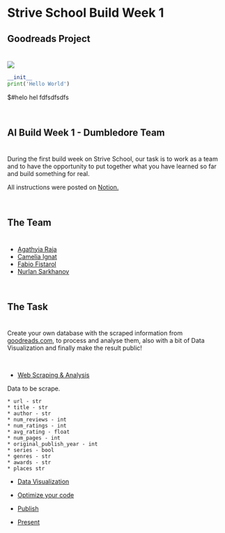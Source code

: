 # Strive School Build Week 1
## Goodreads Project
#

![](https://miro.medium.com/max/1200/1*enOrjdaY-Zx9hpSKqx61Kg.jpeg)

```python
__init__
print('Hello World')
```
  $#helo hel  fdfsdfsdfs
<p>&nbsp;</p>

## AI Build Week 1 - Dumbledore Team
#
During the first build week on Strive School, our task is to work as a team and to have the opportunity to put together what you have learned so far and build something for real.

All instructions were posted on [Notion.](https://www.notion.so/Data-Visualization-e226cc8314324939a56ac84a1f457cbd)

<p>&nbsp;</p>

## The Team 
#
* [Agathyia Raja](https://github.com/AgathiyaRaja)
* [Camelia Ignat](https://github.com/avocami)
* [Fabio Fistarol](https://github.com/fistadev)
* [Nurlan Sarkhanov](https://github.com/nsarkhanov)

<p>&nbsp;</p>

## The Task 
#
Create your own database with the scraped information from [goodreads.com](https://www.goodreads.com/), to process and analyse them, also with a bit of Data Visualization and finally make the result public! 

<p>&nbsp;</p>


* [Web Scraping & Analysis](https://www.notion.so/Web-Scraping-Analysis-6c2e9f1388064c8ab9e42fdf80a237db)

Data to be scrape. 

    * url - str
    * title - str
    * author - str
    * num_reviews - int
    * num_ratings - int
    * avg_rating - float
    * num_pages - int
    * original_publish_year - int
    * series - bool
    * genres - str
    * awards - str
    * places str

* [Data Visualization](https://www.notion.so/Data-Visualization-e226cc8314324939a56ac84a1f457cbd)


* [Optimize your code ](https://www.notion.so/Optimize-your-code-3817259c56f3467696cdf28af734275c)


* [Publish](https://www.notion.so/Publish-98a388d301ff490fa0fcda40deef3a3b)

* [Present](https://www.notion.so/Present-641432ba3db74b47b063d8b7b0a93e03)

